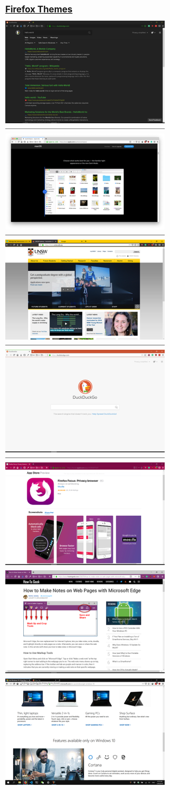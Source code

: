 # [Firefox Themes](https://addons.mozilla.org/en-US/firefox/user/13822940/)

[![](./DuckDuckGo_Terminal/screenshot.png "Duckduckgo Terminal")](https://addons.mozilla.org/en-US/firefox/addon/duckduckgo-terminal/)

___

[![](./macOS_Mojave_Light_Blue/screenshot.png "macOS Mojave Light Blue")](https://addons.mozilla.org/en-US/firefox/addon/macos-mojave-light-blue/)

___

[![](./UNSW_Yellow/screenshot.png "UNSW Yellow")](https://addons.mozilla.org/en-US/firefox/addon/unsw-yellow/)

___

[![](./DuckDuckGo_Default/screenshot.png "DuckDuckGo Default")](https://addons.mozilla.org/en-US/firefox/addon/duckduckgo-default/)

___

[![](./Focus_Color/screenshot.png "Focus Color")](https://addons.mozilla.org/en-US/firefox/addon/focus-color/)

[![](./Edge_Notes/screenshot.png "Edge Notes")](https://addons.mozilla.org/en-US/firefox/addon/edge-notes/)

[![](./Windows_10_Taskbar/screenshot.png "Windows 10 Taskbar")](https://addons.mozilla.org/en-US/firefox/addon/windows-10-taskbar/)